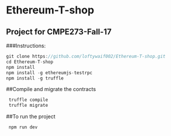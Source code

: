 # Ethereum-T-shop
## Project for CMPE273-Fall-17 

###Instructions: <br />

```javascript
git clone https://github.com/loftywaif002/Ethereum-T-shop.git
cd Ethereum-T-shop
npm install
npm install -g ethereumjs-testrpc
npm install -g truffle
```
##Compile and migrate the contracts
```javascript
 truffle compile
 truffle migrate
```
##To run the project
```javascript
 npm run dev
```

